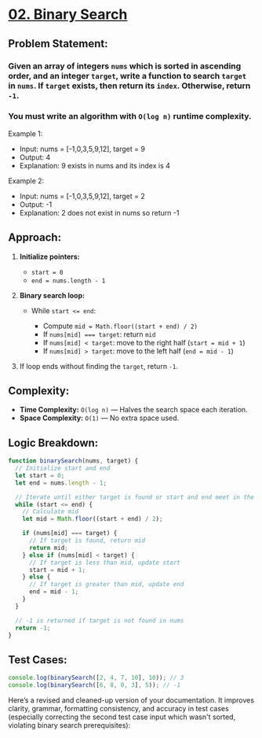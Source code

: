 # [02. Binary Search](https://leetcode.com/problems/binary-search/description/)

## Problem Statement:

### Given an array of integers `nums` which is sorted in ascending order, and an integer `target`, write a function to search `target` in `nums`. If `target` exists, then return its `index`. Otherwise, return `-1`.

### You must write an algorithm with `O(log n)` runtime complexity.

Example 1:

- Input: nums = [-1,0,3,5,9,12], target = 9
- Output: 4
- Explanation: 9 exists in nums and its index is 4

Example 2:

- Input: nums = [-1,0,3,5,9,12], target = 2
- Output: -1
- Explanation: 2 does not exist in nums so return -1

## Approach:

1. **Initialize pointers:**

   - `start = 0`
   - `end = nums.length - 1`

2. **Binary search loop:**

   - While `start <= end`:

     - Compute `mid = Math.floor((start + end) / 2)`
     - If `nums[mid] === target`: return `mid`
     - If `nums[mid] < target`: move to the right half (`start = mid + 1`)
     - If `nums[mid] > target`: move to the left half (`end = mid - 1`)

3. If loop ends without finding the `target`, return `-1`.

## Complexity:

- **Time Complexity:** `O(log n)` — Halves the search space each iteration.
- **Space Complexity:** `O(1)` — No extra space used.

## Logic Breakdown:

```javascript
function binarySearch(nums, target) {
  // Initialize start and end
  let start = 0;
  let end = nums.length - 1;

  // Iterate until either target is found or start and end meet in the middle
  while (start <= end) {
    // Calculate mid
    let mid = Math.floor((start + end) / 2);

    if (nums[mid] === target) {
      // If target is found, return mid
      return mid;
    } else if (nums[mid] < target) {
      // If target is less than mid, update start
      start = mid + 1;
    } else {
      // If target is greater than mid, update end
      end = mid - 1;
    }
  }

  // -1 is returned if target is not found in nums
  return -1;
}
```

## Test Cases:

```javascript
console.log(binarySearch([2, 4, 7, 10], 10)); // 3
console.log(binarySearch([6, 8, 0, 3], 5)); // -1
```

Here’s a revised and cleaned-up version of your documentation. It improves clarity, grammar, formatting consistency, and accuracy in test cases (especially correcting the second test case input which wasn't sorted, violating binary search prerequisites):
